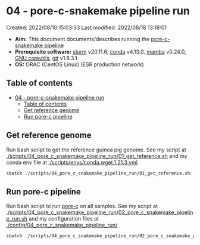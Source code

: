 # 04 - pore-c-snakemake pipeline run

Created: 2022/08/10 15:03:33
Last modified: 2022/08/18 13:18:01

- **Aim:** This document documents/describes running the [pore-c-snakemake pipeline](https://github.com/nanoporetech/Pore-C-Snakemake)
- **Prerequisite software:** [slurm](https://slurm.schedmd.com/overview.html) v20.11.6, [conda](https://docs.conda.io/en/latest/) v4.13.0, [mamba](https://mamba.readthedocs.io/en/latest/index.html) v0.24.0, [GNU coreutils](https://www.gnu.org/software/coreutils/), [git](https://git-scm.com/) v1.8.3.1
- **OS:** ORAC (CentOS Linux) (ESR production network)

## Table of contents

- [04 - pore-c-snakemake pipeline run](#04---pore-c-snakemake-pipeline-run)
  - [Table of contents](#table-of-contents)
  - [Get reference genome](#get-reference-genome)
  - [Run pore-c pipeline](#run-pore-c-pipeline)

## Get reference genome

Run bash script to get the reference guinea pig genome. See my script at [./scripts/04_pore_c_snakemake_pipeline_run/01_get_reference.sh](https://github.com/leahkemp/guinea_pore_c/blob/main/scripts/04_pore_c_snakemake_pipeline_run/01_get_reference.sh) and my conda env file at [./scripts/envs/conda.wget.1.21.3.yml](https://github.com/leahkemp/guinea_pore_c/blob/main/scripts/envs/conda.wget.1.21.3.yml)

```bash
sbatch ./scripts/04_pore_c_snakemake_pipeline_run/01_get_reference.sh
```

## Run pore-c pipeline

Run bash script to run [pore-c](https://github.com/nanoporetech/pore-c/) on all samples. See my script at [./scripts/04_pore_c_snakemake_pipeline_run/02_pore_c_snakemake_pipeline_run.sh](https://github.com/leahkemp/guinea_pore_c/blob/main/scripts/04_pore_c_snakemake_pipeline_run/02_pore_c_snakemake_pipeline_run.sh) and my configuration files at [./config/04_pore_c_snakemake_pipeline_run/](https://github.com/leahkemp/guinea_pore_c/blob/main/config/04_pore_c_snakemake_pipeline_run/)

```bash
sbatch ./scripts/04_pore_c_snakemake_pipeline_run/02_pore_c_snakemake_pipeline_run.sh
```
